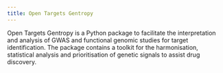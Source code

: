 ```yaml
---
title: Open Targets Gentropy
---
```


Open Targets Gentropy is a Python package to facilitate the interpretation and analysis of GWAS and functional genomic studies for target identification. The package contains a toolkit for the harmonisation, statistical analysis and prioritisation of genetic signals to assist drug discovery.
